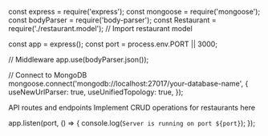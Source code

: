 const express = require('express');
const mongoose = require('mongoose');
const bodyParser = require('body-parser');
const Restaurant = require('./restaurant.model'); // Import restaurant model

const app = express();
const port = process.env.PORT || 3000;

// Middleware
app.use(bodyParser.json());

// Connect to MongoDB
mongoose.connect('mongodb://localhost:27017/your-database-name', {
  useNewUrlParser: true,
  useUnifiedTopology: true,
});

API routes and endpoints
Implement CRUD operations for restaurants here

app.listen(port, () => {
  console.log(`Server is running on port ${port}`);
});
